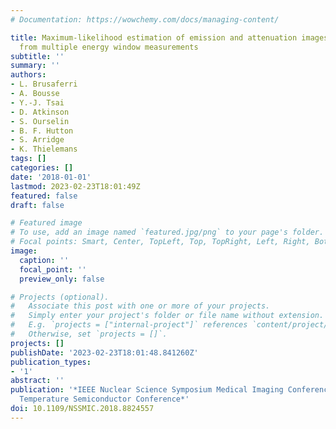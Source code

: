 ```yaml
---
# Documentation: https://wowchemy.com/docs/managing-content/

title: Maximum-likelihood estimation of emission and attenuation images in 3D PET
  from multiple energy window measurements
subtitle: ''
summary: ''
authors:
- L. Brusaferri
- A. Bousse
- Y.-J. Tsai
- D. Atkinson
- S. Ourselin
- B. F. Hutton
- S. Arridge
- K. Thielemans
tags: []
categories: []
date: '2018-01-01'
lastmod: 2023-02-23T18:01:49Z
featured: false
draft: false

# Featured image
# To use, add an image named `featured.jpg/png` to your page's folder.
# Focal points: Smart, Center, TopLeft, Top, TopRight, Left, Right, BottomLeft, Bottom, BottomRight.
image:
  caption: ''
  focal_point: ''
  preview_only: false

# Projects (optional).
#   Associate this post with one or more of your projects.
#   Simply enter your project's folder or file name without extension.
#   E.g. `projects = ["internal-project"]` references `content/project/deep-learning/index.md`.
#   Otherwise, set `projects = []`.
projects: []
publishDate: '2023-02-23T18:01:48.841260Z'
publication_types:
- '1'
abstract: ''
publication: '*IEEE Nuclear Science Symposium Medical Imaging Conference and Room
  Temperature Semiconductor Conference*'
doi: 10.1109/NSSMIC.2018.8824557
---
```

